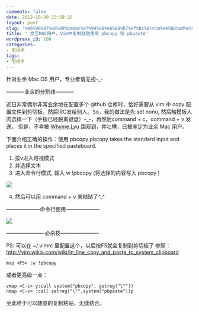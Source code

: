 ```yaml
---
comments: false
date: 2012-10-30 23:58:26
layout: post
slug: '%e6%96%87%e8%89%bamac%e7%94%a8%e6%88%b7%ef%bc%8cvim%e4%b8%ad%e5%a4%8d%e5%88%b6%e7%b2%98%e8%b4%b4%e4%bd%bf%e7%94%a8-pbcopy-%e5%92%8c-pbpaste'
title: ' 文艺MAC用户，Vim中复制粘贴使用 pbcopy 和 pbpaste'
wordpress_id: 108
categories:
- 宅技术
tags:
- 宅技术
---
```


针对业余 Mac OS 用户，专业者请无视-_-

———–业余的分割线———–

近日非常偶尔非常业余地在配置多个 github 仓库时，恰好需要从 vim 中 copy 配置文件到剪切板，然后IRC发给别人。So，我的做法是先:set nonu, 然后触摸板人肉选择一下（手指已经脱离键盘）-_-，再然后command + c，command + v 发送。
但是，不幸被 [Whyme.Lyu](http://www.douban.com/people/whymelyu/) 围观到，并吐槽，已被鉴定为业余 Mac 用户。

下面介绍正确的操作：使用 pbcopy
pbcopy takes the standard input and places it in the specified pasteboard.

1. 按v进入可视模式
2. 并选择文本
3. 进入命令行模式, 输入 w !pbcopy (将选择的内容写入 pbcopy )

![](http://ofshellohicy.info/upload/pbcopy.png)

4. 然后可以用 command + v 来粘贴了^_^

——————–命令行使用——————–

![](http://ofshellohicy.info/upload/pbcopy-pbpaste.png)

———————-必杀技———————-

PS: 可以在 ~/.vimrc 里配置这个，以后按F5就会复制到剪切板了
参照：http://vim.wikia.com/wiki/In_line_copy_and_paste_to_system_clipboard




    
    map <F5> :w !pbcopy


或者更高级一点：











    
    vmap <C-c> y:call system("pbcopy", getreg("\""))
    nmap <C-v> :call setreg("\"",system("pbpaste"))p


至此终于可以随意的复制粘贴，无缝结合。





